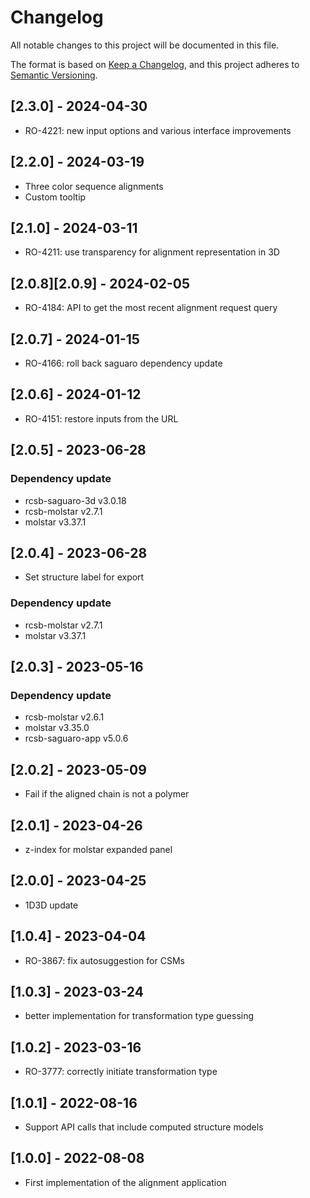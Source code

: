 # Changelog
All notable changes to this project will be documented in this file.

The format is based on [Keep a Changelog](https://keepachangelog.com/en/1.0.0/),
and this project adheres to [Semantic Versioning](https://semver.org/spec/v2.0.0.html).

## [2.3.0] - 2024-04-30
- RO-4221: new input options and various interface improvements

## [2.2.0] - 2024-03-19
- Three color sequence alignments
- Custom tooltip

## [2.1.0] - 2024-03-11
- RO-4211: use transparency for alignment representation in 3D

## [2.0.8][2.0.9] - 2024-02-05
- RO-4184: API to get the most recent alignment request query

## [2.0.7] - 2024-01-15
- RO-4166: roll back saguaro dependency update

## [2.0.6] - 2024-01-12
- RO-4151: restore inputs from the URL

## [2.0.5] - 2023-06-28
### Dependency update
- rcsb-saguaro-3d v3.0.18
- rcsb-molstar v2.7.1
- molstar v3.37.1

## [2.0.4] - 2023-06-28
- Set structure label for export

### Dependency update
- rcsb-molstar v2.7.1
- molstar v3.37.1

## [2.0.3] - 2023-05-16
### Dependency update
- rcsb-molstar v2.6.1
- molstar v3.35.0
- rcsb-saguaro-app v5.0.6

## [2.0.2] - 2023-05-09
- Fail if the aligned chain is not a polymer 

## [2.0.1] - 2023-04-26
- z-index for molstar expanded panel

## [2.0.0] - 2023-04-25
- 1D3D update

## [1.0.4] - 2023-04-04
- RO-3867: fix autosuggestion for CSMs

## [1.0.3] - 2023-03-24
- better implementation for transformation type guessing

## [1.0.2] - 2023-03-16
- RO-3777: correctly initiate transformation type

## [1.0.1] - 2022-08-16
- Support API calls that include computed structure models

## [1.0.0] - 2022-08-08
- First implementation of the alignment application